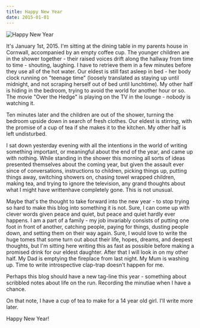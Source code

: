 ```yaml
---
title: Happy New Year
date: 2015-01-01
---
```


![Happy New Year](https://source.unsplash.com/DWyRC2juMgs/1600x900)

It's January 1st, 2015. I'm sitting at the dining table in my parents house in Cornwall, accompanied by an empty coffee cup. The younger children are in the shower together - their raised voices drift along the hallway from time to time - shouting, laughing. I have to retrieve them in a few minutes before they use all of the hot water. Our eldest is still fast asleep in bed - her body clock running on "teenage time" (loosely translated as staying up until midnight, and not scraping herself out of bed until lunchtime). My other half is hiding in the bedroom, trying to avoid the world for another hour or so. The movie "Over the Hedge" is playing on the TV in the lounge - nobody is watching it.

Ten minutes later and the children are out of the shower, turning the bedroom upside down in search of fresh clothes. Our eldest is stirring, with the promise of a cup of tea if she makes it to the kitchen. My other half is left undisturbed.

I sat down yesterday evening with all the intentions in the world of writing something important, or meaningful about the end of the year, and came up with nothing. While standing in the shower this morning all sorts of ideas presented themselves about the coming year, but given the assault ever since of conversations, instructions to children, picking things up, putting things away, switching showers on, chasing towel wrapped children, making tea, and trying to ignore the television, any grand thoughts about what I might have writtenhave completely gone. This is not unusual.

Maybe that's the thought to take forward into the new year - to stop trying so hard to make this blog into something it is not. Sure, I can come up with clever words given peace and quiet, but peace and quiet hardly ever happens. I am a part of a family - my job invariably consists of putting one foot in front of another, catching people, paying for things, dusting people down, and setting them on their way again. Sure, I would love to write the huge tomes that some turn out about their life, hopes, dreams, and deepest thoughts, but I'm sitting here writing this as fast as possible before making a promised drink for our eldest daughter. After that I will look in on my other half. My Dad is emptying the fireplace from last night. My Mum is washing up. Time to write introspective clap-trap doesn't happen for me.

Perhaps this blog should have a new tag-line this year - something about scribbled notes about life on the run. Recording the minutiae when I have a chance.

On that note, I have a cup of tea to make for a 14 year old girl. I'll write more later.

Happy New Year!